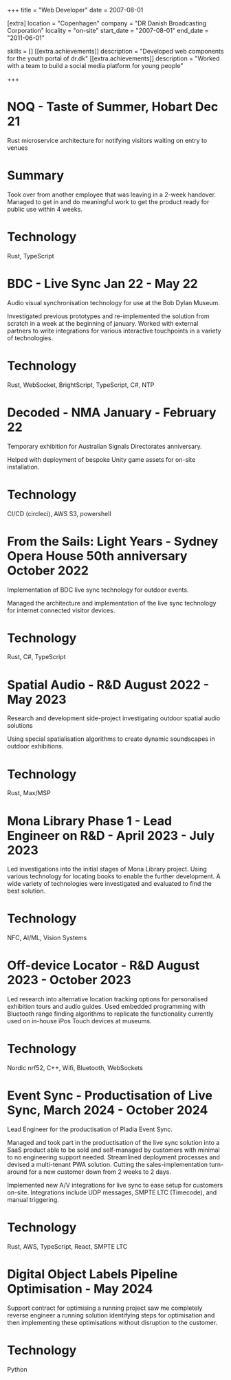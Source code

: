 +++
title = "Web Developer"
date = 2007-08-01

[extra]
location = "Copenhagen"
company = "DR Danish Broadcasting Corporation"
locality = "on-site"
start_date = "2007-08-01"
end_date = "2011-06-01"

skills = []
[[extra.achievements]]
description = "Developed web components for the youth portal of dr.dk"
[[extra.achievements]]
description = "Worked with a team to build a social media platform for young people"

+++


NOQ - Taste of Summer, Hobart Dec 21
=

Rust microservice architecture for notifying visitors waiting on entry to venues

Summary
==
Took over from another employee that was leaving in a 2-week handover. Managed to
get in and do meaningful work to get the product ready for public use within 4 weeks.

Technology
==

Rust, TypeScript

BDC - Live Sync Jan 22 - May 22
=

Audio visual synchronisation technology for use at the Bob Dylan Museum.

Investigated previous prototypes and re-implemented the solution from scratch in
a week at the beginning of january. Worked with external partners to write
integrations for various interactive touchpoints in a variety of technologies.

Technology
==
Rust, WebSocket, BrightScript, TypeScript, C#, NTP

Decoded - NMA January - February 22
=

Temporary exhibition for Australian Signals Directorates anniversary.

Helped with deployment of bespoke Unity game assets for on-site installation.

Technology
==
CI/CD (circleci), AWS S3, powershell

From the Sails: Light Years - Sydney Opera House 50th anniversary October 2022
=

Implementation of BDC live sync technology for outdoor events.

Managed the architecture and implementation of the live sync technology for
internet connected visitor devices.

Technology
==
Rust, C#, TypeScript

Spatial Audio - R&D August 2022 - May 2023
=

Research and development side-project investigating outdoor spatial audio solutions

Using special spatialisation algorithms to create dynamic soundscapes in
outdoor exhibitions.

Technology
==
Rust, Max/MSP

Mona Library Phase 1 - Lead Engineer on R&D - April 2023 - July 2023
=

Led investigations into the initial stages of Mona Library project. Using various
technology for locating books to enable the further development.
A wide variety of technologies were investigated and evaluated to find the best solution.

Technology
==
NFC, AI/ML, Vision Systems

Off-device Locator - R&D August 2023 - October 2023
=

Led research into alternative location tracking options for personalised exhibition
tours and audio guides. Used embedded programming with Bluetooth range finding algorithms
to replicate the functionality currently used on in-house iPos Touch devices at museums.

Technology
=
Nordic nrf52, C++, Wifi, Bluetooth, WebSockets

Event Sync - Productisation of Live Sync, March 2024 - October 2024
=

Lead Engineer for the productisation of Pladia Event Sync.

Managed and took part in the productisation of the live sync solution into a
SaaS product able to be sold and self-managed by customers with minimal to no engineering
support needed. Streamlined deployment processes and devised a multi-tenant PWA solution.
Cutting the sales-implementation turn-around for a new customer down from 2 weeks to 2 days.

Implemented new A/V integrations for live sync to ease setup for customers on-site.
Integrations include UDP messages, SMPTE LTC (Timecode), and manual triggering.

Technology
=
Rust, AWS, TypeScript, React, SMPTE LTC

Digital Object Labels Pipeline Optimisation - May 2024
=

Support contract for optimising a running project saw me completely reverse engineer
a running solution identifying steps for optimisation and then implementing these
optimisations without disruption to the customer.

Technology
==
Python
